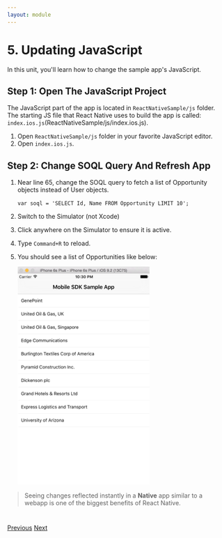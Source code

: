 ```yaml
---
layout: module
---
```

# 5. Updating JavaScript
In this unit, you'll learn how to change the sample app's JavaScript.

## Step 1: Open The JavaScript Project
The JavaScript part of the app is located in `ReactNativeSample/js` folder. The starting JS file that React Native uses to build the app is called: `index.ios.js`(ReactNativeSample/js/index.ios.js). 

1. Open `ReactNativeSample/js` folder in your favorite JavaScript editor.
2. Open `index.ios.js`.


## Step 2: Change SOQL Query And Refresh App

1. Near line 65, change the SOQL query to fetch a list of Opportunity objects instead of User objects.
	```
	var soql = 'SELECT Id, Name FROM Opportunity LIMIT 10';
	```
2. Switch to the Simulator (not Xcode)
3. Click anywhere on the Simulator to ensure it is active.
4. Type `Command+R` to reload.
5. You should see a list of Opportunities like below:

	<img src="images/opportunity-list.png" style="height:500px" />

> Seeing changes reflected instantly in a **Native** app similar to a webapp is one of the biggest benefits of React Native. 

<div class="row" style="margin-top:40px;">
<div class="col-sm-12">
<a href="react-native-tutorial-adding-connected-app.html" class="btn btn-default"><i class="glyphicon glyphicon-chevron-left"></i> Previous</a>
<a href="react-native-tutorial-adding-a-new-custom-component.html" class="btn btn-default pull-right">Next <i class="glyphicon glyphicon-chevron-right"></i></a>
</div>
</div>
